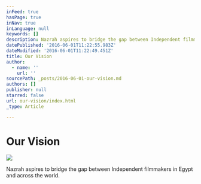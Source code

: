 ```yaml
---
inFeed: true
hasPage: true
inNav: true
inLanguage: null
keywords: []
description: Nazrah aspires to bridge the gap between Independent filmmakers in Egypt and across the world.
datePublished: '2016-06-01T11:22:55.983Z'
dateModified: '2016-06-01T11:22:49.451Z'
title: Our Vision
author:
  - name: ''
    url: ''
sourcePath: _posts/2016-06-01-our-vision.md
authors: []
publisher: null
starred: false
url: our-vision/index.html
_type: Article

---
```

# Our Vision
![](https://the-grid-user-content.s3-us-west-2.amazonaws.com/b0cc0114-0912-4b10-ad15-a5e4eb156edf.jpg)

Nazrah aspires to bridge the gap between Independent filmmakers in Egypt and across the world.